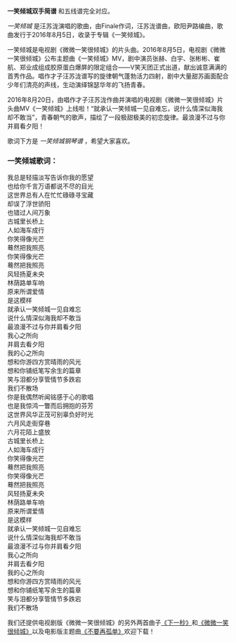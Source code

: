 

**一笑倾城双手简谱** 和五线谱完全对应。

_一笑倾城_ 是汪苏泷演唱的歌曲，由Finale作词，汪苏泷谱曲，欧阳尹路编曲，歌曲发行于2016年8月5日，收录于专辑《一笑倾城》。

一笑倾城是电视剧《微微一笑很倾城》的片头曲。2016年8月5日，电视剧《微微一笑很倾城》公布主题曲《一笑倾城》MV，剧中演员张赫、白宇、张彬彬、崔航、郑业成组成胶原蛋白爆屏的限定组合——V笑天团正式出道，献出诚意满满的首秀作品。唱作才子汪苏泷谱写的旋律朝气蓬勃活力四射，剧中大量甜苏画面配合少年们清亮的声线，生动演绎锦瑟华年的飞扬青春。

2016年8月20日，由唱作才子汪苏泷作曲并演唱的电视剧《微微一笑很倾城》片头曲MV《一笑倾城》上线啦！“就承认一笑倾城一见自难忘，说什么情深似海我却不敢当”，青春朝气的歌声，描绘了一段极甜极美的初恋旋律。最浪漫不过与你并肩看夕阳！

歌词下方是 _一笑倾城钢琴谱_ ，希望大家喜欢。

### 一笑倾城歌词：

我总是轻描淡写告诉你我的愿望  
也给你千言万语都说不尽的目光  
这世界总有人在忙忙碌碌寻宝藏  
却误了浮世骄阳  
也错过人间万象  
古城里长桥上  
人如海车成行  
你笑得像光芒  
蓦然把我照亮  
你笑得像光芒  
蓦然把我照亮  
风轻扬夏未央  
林荫路单车响  
原来所谓爱情  
是这模样  
就承认一笑倾城一见自难忘  
说什么情深似海我却不敢当  
最浪漫不过与你并肩看夕阳  
我心之所向  
并肩去看夕阳  
我的心之所向  
想和你游四方赏晴雨的风光  
想和你铺纸笔写余生的篇章  
笑与泪都分享管情节多跌宕  
我们不散场  
你是我偶然听闻铭感于心的歌唱  
也是我惊鸿一瞥而后拥抱的芬芳  
这世界风华正茂可别辜负好时光  
六月风走街穿巷  
六月花陌上盛放  
古城里长桥上  
人如海车成行  
你笑得像光芒  
蓦然把我照亮  
你笑得像光芒  
蓦然把我照亮  
风轻扬夏未央  
林荫路单车响  
原来所谓爱情  
是这模样  
就承认一笑倾城一见自难忘  
说什么情深似海我却不敢当  
最浪漫不过与你并肩看夕阳  
我心之所向  
并肩去看夕阳  
我的心之所向  
想和你游四方赏晴雨的风光  
想和你铺纸笔写余生的篇章  
笑与泪都分享管情节多跌宕  
我们不散场

  
我们还提供电视剧版《微微一笑很倾城》的另外两首曲子[《下一秒》](Music-7111-下一秒-微微一笑很倾城插曲.html
"下一秒")和[《微微一笑很倾城》](Music-7103-微微一笑很倾城.html
"微微一笑很倾城")以及电影版主题曲[《不要再孤单》](Music-7125-不要再孤单-电影-微微一笑很倾城-主题曲.html "不要再孤单")欢迎下载！

